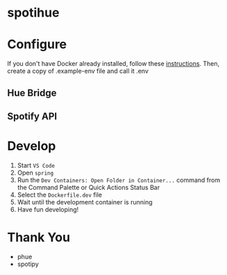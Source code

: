 # spotihue

# Configure

If you don't have Docker already installed, follow these [instructions](https://www.docker.com/products/docker-desktop/). Then, create a copy of .example-env file and call it .env

## Hue Bridge


## Spotify API

# Develop

1. Start `VS Code`
2. Open `spring`
3. Run the `Dev Containers: Open Folder in Container...` command from the Command Palette or Quick Actions Status Bar
4. Select the `Dockerfile.dev` file
5. Wait until the development container is running
6. Have fun developing!

# Thank You

-    phue
-    spotipy
